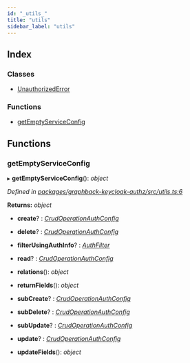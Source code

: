 ```yaml
---
id: "_utils_"
title: "utils"
sidebar_label: "utils"
---
```


## Index

### Classes

* [UnauthorizedError](../classes/_utils_.unauthorizederror.md)

### Functions

* [getEmptyServiceConfig](_utils_.md#getemptyserviceconfig)

## Functions

###  getEmptyServiceConfig

▸ **getEmptyServiceConfig**(): *object*

*Defined in [packages/graphback-keycloak-authz/src/utils.ts:6](https://github.com/aerogear/graphback/blob/b39280e7/packages/graphback-keycloak-authz/src/utils.ts#L6)*

**Returns:** *object*

* **create**? : *[CrudOperationAuthConfig](_keycloakconfig_.md#crudoperationauthconfig)*

* **delete**? : *[CrudOperationAuthConfig](_keycloakconfig_.md#crudoperationauthconfig)*

* **filterUsingAuthInfo**? : *[AuthFilter](_keycloakconfig_.md#authfilter)*

* **read**? : *[CrudOperationAuthConfig](_keycloakconfig_.md#crudoperationauthconfig)*

* **relations**(): *object*

* **returnFields**(): *object*

* **subCreate**? : *[CrudOperationAuthConfig](_keycloakconfig_.md#crudoperationauthconfig)*

* **subDelete**? : *[CrudOperationAuthConfig](_keycloakconfig_.md#crudoperationauthconfig)*

* **subUpdate**? : *[CrudOperationAuthConfig](_keycloakconfig_.md#crudoperationauthconfig)*

* **update**? : *[CrudOperationAuthConfig](_keycloakconfig_.md#crudoperationauthconfig)*

* **updateFields**(): *object*
